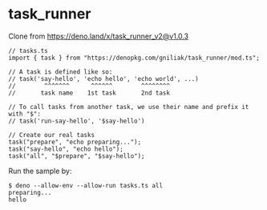 # task_runner

Clone from https://deno.land/x/task_runner_v2@v1.0.3

```
// tasks.ts
import { task } from "https://denopkg.com/gniliak/task_runner/mod.ts";

// A task is defined like so:
// task('say-hello', 'echo hello', 'echo world', ...)
//        ^^^^^^^      ^^^^^^        ^^^^^^^^
//       task name    1st task       2nd task

// To call tasks from another task, we use their name and prefix it with "$":
// task('run-say-hello', '$say-hello')

// Create our real tasks
task("prepare", "echo preparing...");
task("say-hello", "echo hello");
task("all", "$prepare", "$say-hello");

```

Run the sample by:

```
$ deno --allow-env --allow-run tasks.ts all
preparing...
hello

```